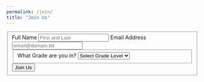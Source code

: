 ```yaml
---
permalink: /join/
title: "Join Us"
---
```

<form id="fs-frm" name="join-us-form" accept-charset="utf-8" action="https://formspree.io/mentoringsuperhighway@gmail.com" method="post">
  <fieldset id="fs-frm-inputs">
    <label for="full-name">Full Name</label>
    <input type="text" name="name" id="full-name" placeholder="First and Last" required="">
     <label for="email-address">Email Address</label>
    <input type="email" name="_replyto" id="email-address" placeholder="email@domain.tld" required="">
    <fieldset id="fs-frm-selects">
    <label for="plus">What Grade are you in?</label>
    <select name="plus" id="plus" required="">
        <option value="0" selected="">Select Grade Level</option>
        <option value="7">7</option>
        <option value="8">8</option>
        <option value="9">9</option>
      <option value="10">10</option>
        <option value="11">11</option>
        <option value="12">12</option>
    </select>
    <input type="hidden" name="_subject" id="email-subject" value="Join Us">
  </fieldset>
  <input type="submit" value="Join Us">

